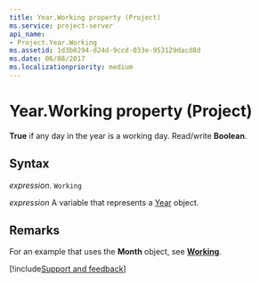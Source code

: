 ```yaml
---
title: Year.Working property (Project)
ms.service: project-server
api_name:
- Project.Year.Working
ms.assetid: 1d3b0294-d24d-9ccd-033e-953129dacd8d
ms.date: 06/08/2017
ms.localizationpriority: medium
---
```



# Year.Working property (Project)

 **True** if any day in the year is a working day. Read/write **Boolean**.


## Syntax

_expression_. `Working`

_expression_ A variable that represents a [Year](./Project.Year.md) object.


## Remarks

For an example that uses the **Month** object, see **[Working](Project.Month.Working.md)**.

[!include[Support and feedback](~/includes/feedback-boilerplate.md)]